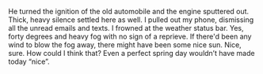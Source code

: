 He turned the ignition of the old automobile and the engine sputtered out. Thick, heavy silence settled here as well. I pulled out my phone, dismissing all the unread emails and texts. I frowned at the weather status bar. Yes, forty degrees and heavy fog with no sign of a reprieve. If there'd been any wind to blow the fog away, there might have been some nice sun. Nice, sure. How could I think that? Even a perfect spring day wouldn’t have made today “nice”.
